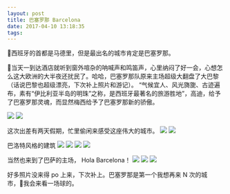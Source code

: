 ```yaml
---
layout: post
title: 巴塞罗那 Barcelona
date: 2017-04-10 13:18:35
tags:
---
```


西班牙的首都是马德里，但是最出名的城市肯定是巴塞罗那。

当天一到达酒店就听到窗外喧杂的呐喊声和鸣笛声，心里纳闷了好一会，心想怎么这大欧洲的大半夜还扰民了。哈哈，巴塞罗那队原来主场超级大翻盘了大巴黎（话说巴黎也超级漂亮，下次补上照片和游记）。 “气候宜人、风光旖旎、古迹遍布，素有“伊比利亚半岛的明珠”之称，是西班牙最著名的旅游胜地”，高迪，给予了巴塞罗那灵魂，而显然梅西给予了巴塞罗那新的骄傲。

![](/images/barcelona/paris1.jpeg)
![](/images/barcelona/paris2.jpg)

这次出差有两天假期，忙里偷闲来感受这座伟大的城市。
![](/images/barcelona/bay.jpg)
![](/images/barcelona/sea.jpg)

巴洛特风格的建筑
![](/images/barcelona/building.jpg)
![](/images/barcelona/church.jpg)
![](/images/barcelona/square.jpg)
![](/images/barcelona/huawei.jpg)

当然也来到了巴萨的主场， Hola Barcelona！
![](/images/barcelona/soccer.jpg)
![](/images/barcelona/messi.jpg)
![](/images/barcelona/me.jpg)

好多照片没来得 po 上来，下次补上。巴塞罗那是第一个我想再来 N 次的城市，我会来看一场球的。